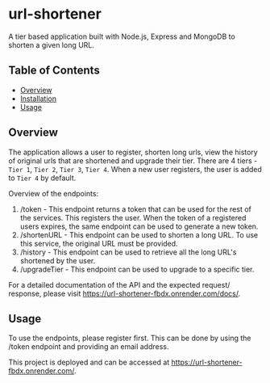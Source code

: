# url-shortener
A tier based application built with Node.js, Express and MongoDB to shorten a given long URL.

## Table of Contents

- [Overview](#overview)
- [Installation](#installation)
- [Usage](#usage)

## Overview
The application allows a user to register, shorten long urls, view the history of original urls that are shortened and upgrade their tier. 
There are 4 tiers - `Tier 1`, `Tier 2`, `Tier 3`, `Tier 4`. When a new user registers, the user is added to `Tier 4` by default.

Overview of the endpoints:
1. /token -  This endpoint returns a token that can be used for the rest of the services. This registers the user. When the token of a registered users expires, the same endpoint can be used to generate a new token.
2. /shortenURL - This endpoint can be used to shorten a long URL. To use this service, the original URL must be provided.
3. /history - This endpoint can be used to retrieve all the long URL's shortened by the user.
4. /upgradeTier - This endpoint can be used to upgrade to a specific tier.

For a detailed documentation of the API and the expected request/ response, please visit https://url-shortener-fbdx.onrender.com/docs/. 

## Usage
To use the endpoints, please register first. This can be done by using the /token endpoint and providing an email address.

This project is deployed and can be accessed at https://url-shortener-fbdx.onrender.com/.
